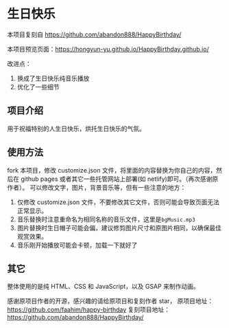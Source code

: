 # 生日快乐

本项目复刻自 <https://github.com/abandon888/HappyBirthday/>

本项目预览页面：<https://hongyun-yu.github.io/HappyBirthday.github.io/>

改进点：
1. 换成了生日快乐纯音乐播放
2. 优化了一些细节

## 项目介绍

用于祝福特别的人生日快乐，烘托生日快乐的气氛。

## 使用方法

fork 本项目，修改 customize.json 文件，将里面的内容替换为你自己的内容，然后在 github pages 或者其它一些托管网站上部署(如 netlify)即可。（再次感谢原作者）。
可以修改文字，图片，背景音乐等，但有一些注意的地方：

1. 仅修改 customize.json 文件，不要修改其它文件，否则可能会导致页面无法正常显示。
2. 音乐替换时注意重命名为相同名称的音乐文件，这里是`bgMusic.mp3`
3. 图片替换时生日帽子可能会偏，建议修剪图片尺寸和原图片相同，以确保最佳观赏效果。
4. 音乐刚开始播放可能会卡顿，加载一下就好了

## 其它

整体使用的是纯 HTML、CSS 和 JavaScript，以及 GSAP 来制作动画。

感谢原项目作者的开源，感兴趣的请给原项目和复刻作者 star，
原项目地址：<https://github.com/faahim/happy-birthday>
复刻项目地址： <https://github.com/abandon888/HappyBirthday/>
